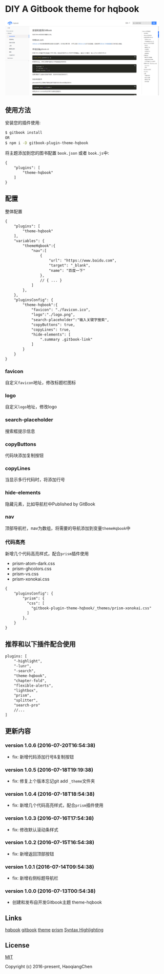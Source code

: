 # DIY A Gitbook theme for hqbook

![Image](./_assets/preview.png)

## 使用方法

安装您的插件使用:

```bash
$ gitbook install
OR
$ npm i -D gitbook-plugin-theme-hqbook
```

将主题添加到您的图书配置 `book.json` 或者 `book.js`中:

```json5
{
    "plugins": [
        "theme-hqbook"
    ]
}
```

## 配置

整体配置

```json5
{
    "plugins": [
        "theme-hqbook"
    ],
    "variables": {
        "themeHqbook":{
            "nav":[
                {
                    "url": "https://www.baidu.com",
                    "target": "_blank",
                    "name": "百度一下"
                },
                // { ... }
            ]
        },
    },
    "pluginsConfig": {
        "theme-hqbook":{
            "favicon": "./favicon.ico",
            "logo":"./logo.png",
            "search-placeholder":"输入关键字搜索",
			"copyButtons": true,
			"copyLines": true,
            "hide-elements": [
                ".summary .gitbook-link"
            ]
        }
    }
}
```

### favicon
自定义`favicon`地址，修改标题栏图标

### logo
自定义`logo`地址，修改logo

### search-placeholder
搜索框提示信息

### copyButtons
代码块添加复制按钮

### copyLines
当显示多行代码时，将添加行号

### hide-elements
隐藏元素，比如导航栏中Published by GitBook

### nav
顶部导航栏，nav为数组，将需要的导航添加到变量`themeHqbook`中

### 代码高亮

新增几个代码高亮样式，配合`prism`插件使用
* prism-atom-dark.css
* prism-ghcolors.css
* prism-vs.css
* prism-xonokai.css
```json5
{
    "pluginsConfig": {
        "prism": {
          "css": [
            "gitbook-plugin-theme-hqbook/_themes/prism-xonokai.css"
          ]
        },
    }
}
```

## 推荐和以下插件配合使用

```
plugins: [
    "-highlight",
    "-lunr",
    "-search",
    "theme-hqbook",
    "chapter-fold",
    "flexible-alerts",
    "lightbox",
    "prism",
    "splitter",
    "search-pro"
    //...
]
```

## 更新内容

### version 1.0.6 (2016-07-20T16:54:38)

* fix: 新增代码添加行号&复制按钮

### version 1.0.5 (2016-07-18T19:19:38)

* fix: 修复上个版本忘记git add `_theme`文件夹

### version 1.0.4 (2016-07-18T18:54:38)

* fix: 新增几个代码高亮样式，配合`prism`插件使用

### version 1.0.3 (2016-07-16T17:54:38)

* fix: 修改默认滚动条样式

### version 1.0.2 (2016-07-15T16:54:38)

* fix: 新增返回顶部按钮

### version 1.0.1 (2016-07-14T09:54:38)

* fix: 新增右侧标题导航栏

### version 1.0.0 (2016-07-13T00:54:38)

* 创建和发布自开发Gitbook主题 theme-hqbook

## Links

[hqbook](https://github.com/HaoqiangChen/hqbook)
[gitbook](http://gitbook.com/)
[theme](https://github.com/HaoqiangChen/gitbook-plugin-theme-hqbook)
[prism](https://github.com/gaearon/gitbook-plugin-prism)
[Syntax Highlighting](https://atelierbram.github.io/syntax-highlighting/prism/demo/)

## License

[MIT](http://opensource.org/licenses/MIT)

Copyright (c) 2016-present, HaoqiangChen

